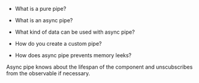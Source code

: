 * What is a pure pipe?
* What is an async pipe?
* What kind of data can be used with async pipe?
* How do you create a custom pipe?

* How does async pipe prevents memory leeks?

Async pipe knows about the lifespan of the component and unscubscribes from the observable if necessary. 
